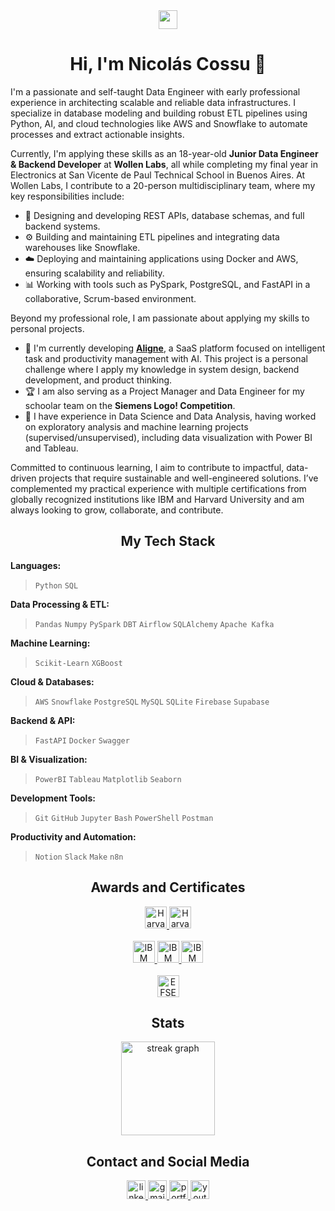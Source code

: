 <!-- INTRODUCTION -->

<div align="center">
<img src="https://media.giphy.com/media/v1.Y2lkPTc5MGI3NjExZG1taDJ2aXpxc3l0dHdwN2N0YjM5Nm5yNWpkbHU2MnR5eDBneTYzciZlcD12MV9pbnRlcm5hbF9naWZfYnlfaWQmY3Q9Zw/hvRJCLFzcasrR4ia7z/giphy.gif" width="30">
<h1>Hi, I'm Nicolás Cossu 👋</h1>
</div>

<p align="left">
I'm a passionate and self-taught Data Engineer with early professional experience in architecting scalable and reliable data infrastructures. I specialize in database modeling and building robust ETL pipelines using Python, AI, and cloud technologies like AWS and Snowflake to automate processes and extract actionable insights.
</p>

<p align="left">
Currently, I'm applying these skills as an 18-year-old <strong>Junior Data Engineer & Backend Developer</strong> at <strong>Wollen Labs</strong>, all while completing my final year in Electronics at San Vicente de Paul Technical School in Buenos Aires. At Wollen Labs, I contribute to a 20-person multidisciplinary team, where my key responsibilities include:
</p>
<ul>
<li>🔧 Designing and developing REST APIs, database schemas, and full backend systems.</li>
<li>⚙️ Building and maintaining ETL pipelines and integrating data warehouses like Snowflake.</li>
<li>☁️ Deploying and maintaining applications using Docker and AWS, ensuring scalability and reliability.</li>
<li>📊 Working with tools such as PySpark, PostgreSQL, and FastAPI in a collaborative, Scrum-based environment.</li>
</ul>

<p align="left">
Beyond my professional role, I am passionate about applying my skills to personal projects.
</p>
<ul>
<li>🌱 I'm currently developing <strong><a href="https://aligne.framer.website/" target="_blank">Aligne</a></strong>, a SaaS platform focused on intelligent task and productivity management with AI. This project is a personal challenge where I apply my knowledge in system design, backend development, and product thinking.</li>
<li>🏆 I am also serving as a Project Manager and Data Engineer for my schoolar team on the <strong>Siemens Logo! Competition</strong>.</li>
<li>🚀 I have experience in Data Science and Data Analysis, having worked on exploratory analysis and machine learning projects (supervised/unsupervised), including data visualization with Power BI and Tableau.</li>
</ul>

<p align="left">
Committed to continuous learning, I aim to contribute to impactful, data-driven projects that require sustainable and well-engineered solutions. I’ve complemented my practical experience with multiple certifications from globally recognized institutions like IBM and Harvard University and am always looking to grow, collaborate, and contribute.
</p>

<h2 align="center">My Tech Stack</h2>

<div align="left">
<strong>Languages:</strong>
<blockquote><code>Python</code> <code>SQL</code></blockquote>
<strong>Data Processing & ETL:</strong>
<blockquote><code>Pandas</code> <code>Numpy</code> <code>PySpark</code> <code>DBT</code> <code>Airflow</code> <code>SQLAlchemy</code> <code>Apache Kafka</code></blockquote>
<strong>Machine Learning:</strong>
<blockquote><code>Scikit-Learn</code> <code>XGBoost</code></blockquote>
<strong>Cloud & Databases:</strong>
<blockquote><code>AWS</code> <code>Snowflake</code> <code>PostgreSQL</code> <code>MySQL</code> <code>SQLite</code> <code>Firebase</code> <code>Supabase</code></blockquote>
<strong>Backend & API:</strong>
<blockquote><code>FastAPI</code> <code>Docker</code> <code>Swagger</code></blockquote>
<strong>BI & Visualization:</strong>
<blockquote><code>PowerBI</code> <code>Tableau</code> <code>Matplotlib</code> <code>Seaborn</code></blockquote>
<strong>Development Tools:</strong>
<blockquote><code>Git</code> <code>GitHub</code> <code>Jupyter</code> <code>Bash</code> <code>PowerShell</code> <code>Postman</code></blockquote>
<strong>Productivity and Automation:</strong>
<blockquote><code>Notion</code> <code>Slack</code> <code>Make</code> <code>n8n</code></blockquote>
</div>

<h2 align="center">Awards and Certificates</h2>

<div align="center">
<a href="https://certificates.cs50.io/089c03ca-3b0c-4947-bcf8-980c292da97b.pdf?size=letter" target="_blank">
<img src="https://img.shields.io/badge/Harvard-CS50P-red?style=for-the-badge&logo=harvard&logoColor=white" height="35" alt="Harvard CS50P Certificate" />
</a>
<a href="https://certificates.cs50.io/aeb5e609-645b-4786-b955-71dcc666c586.pdf?size=letter" target="_blank">
<img src="https://img.shields.io/badge/Harvard-CS50SQL-red?style=for-the-badge&logo=harvard&logoColor=white" height="35" alt="Harvard CS50S Certificate" />
</a>
</div>
<br>
<div align="center">
<a href="https://courses.cognitiveclass.ai/certificates/70ecca66b0fa40b0b3e4c4254fba73f1" target="_blank">
<img src="https://img.shields.io/badge/IBM-Data_Science_101-blue?style=for-the-badge&logo=ibm&logoColor=white" height="35" alt="IBM Data Science 101 Certificate" />
</a>
<a href="https://courses.cognitiveclass.ai/certificates/08bc3ab4364a42e7bef9544dce7546ac" target="_blank">
<img src="https://img.shields.io/badge/IBM-Data_Science_Methodology-blue?style=for-the-badge&logo=ibm&logoColor=white" height="35" alt="IBM Data Science Methodology Certificate" />
</a>
<a href="https://courses.cognitiveclass.ai/certificates/08bc3ab4364a42e7bef9544dce7546ac" target="_blank">
<img src="https://img.shields.io/badge/IBM-Data_Science_Tools-blue?style=for-the-badge&logo=ibm&logoColor=white" height="35" alt="IBM Data Science Tools Certificate" />
</a>
</div>
<br>
<div align="center">
<a href="https://cert.efset.org/en/QjkEuS" target="_blank">
<img src="https://img.shields.io/badge/EFSET-English_C1-green?style=for-the-badge" height="35" alt="EFSET English Certificate" />
</a>
</div>

<h2 align="center">Stats</h2>

<div align="center">
<img src="https://streak-stats.demolab.com?user=nicolasAlejandroCossu&locale=en&mode=weekly&theme=gotham&hide_border=false&border_radius=5&order=3" height="150" alt="streak graph"  />
</div>

<h2 align="center">Contact and Social Media</h2>

<div align="center">
<a href="https://www.linkedin.com/in/nicolas-cossu/" target="_blank">
<img src="https://img.shields.io/static/v1?message=LinkedIn&logo=linkedin&label=&color=0077B5&logoColor=white&labelColor=&style=flat" height="30" alt="linkedin logo"  />
</a>
<a href="mailto:nicolas.cossu2006@gmail.com" target="_blank">
<img src="https://img.shields.io/static/v1?message=Gmail&logo=gmail&label=&color=D14836&logoColor=white&labelColor=&style=flat" height="30" alt="gmail logo"  />
</a>
<a href="https://nicolasAlejandroCossu.github.io" target="_blank">
<img src="https://img.shields.io/static/v1?message=Portfolio&logo=github&label=&color=181717&logoColor=white&labelColor=&style=flat" height="30" alt="portfolio link" />
</a>
<a href="https://www.youtube.com/@thedatajourneyYT" target="_blank">
<img src="https://img.shields.io/static/v1?message=Youtube&logo=youtube&label=&color=FF0000&logoColor=white&labelColor=&style=flat" height="30" alt="youtube logo"  />
</a>
</div>
